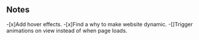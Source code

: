 ## Notes

-[x]Add hover effects. -[x]Find a why to make website dynamic.
-[]Trigger animations on view instead of when page loads.
